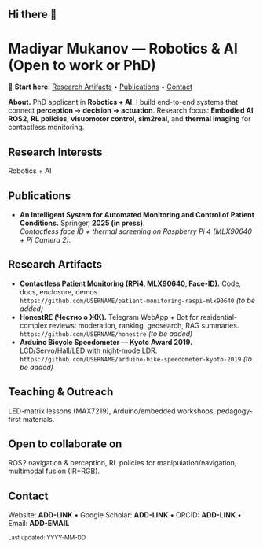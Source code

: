 ## Hi there 👋

# Madiyar Mukanov — Robotics & AI (Open to work or PhD)

🔗 **Start here:** [Research Artifacts](#research-artifacts) • [Publications](#publications) • [Contact](#contact)

**About.** PhD applicant in **Robotics + AI**. I build end-to-end systems that connect **perception → decision → actuation**. Research focus: **Embodied AI**, **ROS2**, **RL policies**, **visuomotor control**, **sim2real**, and **thermal imaging** for contactless monitoring.

## Research Interests
Robotics + AI

## Publications
- **An Intelligent System for Automated Monitoring and Control of Patient Conditions.** Springer, **2025 (in press)**.  
  _Contactless face ID + thermal screening on Raspberry Pi 4 (MLX90640 + Pi Camera 2)._

## Research Artifacts
- **Contactless Patient Monitoring (RPi4, MLX90640, Face-ID).** Code, docs, enclosure, demos.  
  `https://github.com/USERNAME/patient-monitoring-raspi-mlx90640` *(to be added)*
- **HonestRE (Честно о ЖК).** Telegram WebApp + Bot for residential-complex reviews: moderation, ranking, geosearch, RAG summaries.  
  `https://github.com/USERNAME/honestre` *(to be added)*
- **Arduino Bicycle Speedometer — Kyoto Award 2019.** LCD/Servo/Hall/LED with night-mode LDR.  
  `https://github.com/USERNAME/arduino-bike-speedometer-kyoto-2019` *(to be added)*

## Teaching & Outreach
LED-matrix lessons (MAX7219), Arduino/embedded workshops, pedagogy-first materials.

## Open to collaborate on
ROS2 navigation & perception, RL policies for manipulation/navigation, multimodal fusion (IR+RGB).

## Contact
Website: **ADD-LINK** • Google Scholar: **ADD-LINK** • ORCID: **ADD-LINK** • Email: **ADD-EMAIL**

<sub>Last updated: YYYY-MM-DD</sub>
